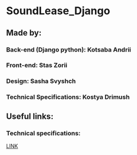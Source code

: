 # SoundLease_Django
## Made by:
### Back-end (Django python): Kotsaba Andrii
### Front-end: Stas Zorii
### Design: Sasha Svyshch
### Technical Specifications: Kostya Drimush

## Useful links:
### Technical specifications:
[LINK](https://docs.google.com/document/d/1TnPctIuzRHiXYcOrS5QLsmzbi2TMra1j/edit?usp=sharing&ouid=108018441576206007627&rtpof=true&sd=true)
